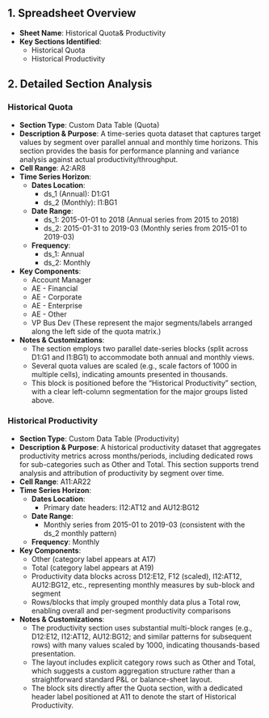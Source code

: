 ## 1. Spreadsheet Overview
- **Sheet Name**: Historical Quota& Productivity
- **Key Sections Identified**:
  - Historical Quota
  - Historical Productivity

## 2. Detailed Section Analysis

### Historical Quota
- **Section Type**: Custom Data Table (Quota)
- **Description & Purpose**: A time-series quota dataset that captures target values by segment over parallel annual and monthly time horizons. This section provides the basis for performance planning and variance analysis against actual productivity/throughput.
- **Cell Range**: A2:AR8
- **Time Series Horizon**:
  - **Dates Location**: 
    - ds_1 (Annual): D1:G1
    - ds_2 (Monthly): I1:BG1
  - **Date Range**:
    - ds_1: 2015-01-01 to 2018 (Annual series from 2015 to 2018)
    - ds_2: 2015-01-31 to 2019-03 (Monthly series from 2015-01 to 2019-03)
  - **Frequency**:
    - ds_1: Annual
    - ds_2: Monthly
- **Key Components**: 
  - Account Manager
  - AE - Financial
  - AE - Corporate
  - AE - Enterprise
  - AE - Other
  - VP Bus Dev
  (These represent the major segments/labels arranged along the left side of the quota matrix.)
- **Notes & Customizations**:
  - The section employs two parallel date-series blocks (split across D1:G1 and I1:BG1) to accommodate both annual and monthly views.
  - Several quota values are scaled (e.g., scale factors of 1000 in multiple cells), indicating amounts presented in thousands.
  - This block is positioned before the “Historical Productivity” section, with a clear left-column segmentation for the major groups listed above.

### Historical Productivity
- **Section Type**: Custom Data Table (Productivity)
- **Description & Purpose**: A historical productivity dataset that aggregates productivity metrics across months/periods, including dedicated rows for sub-categories such as Other and Total. This section supports trend analysis and attribution of productivity by segment over time.
- **Cell Range**: A11:AR22
- **Time Series Horizon**:
  - **Dates Location**:
    - Primary date headers: I12:AT12 and AU12:BG12
  - **Date Range**:
    - Monthly series from 2015-01 to 2019-03 (consistent with the ds_2 monthly pattern)
  - **Frequency**: Monthly
- **Key Components**:
  - Other (category label appears at A17)
  - Total (category label appears at A19)
  - Productivity data blocks across D12:E12, F12 (scaled), I12:AT12, AU12:BG12, etc., representing monthly measures by sub-block and segment
  - Rows/blocks that imply grouped monthly data plus a Total row, enabling overall and per-segment productivity comparisons
- **Notes & Customizations**:
  - The productivity section uses substantial multi-block ranges (e.g., D12:E12, I12:AT12, AU12:BG12; and similar patterns for subsequent rows) with many values scaled by 1000, indicating thousands-based presentation.
  - The layout includes explicit category rows such as Other and Total, which suggests a custom aggregation structure rather than a straightforward standard P&L or balance-sheet layout.
  - The block sits directly after the Quota section, with a dedicated header label positioned at A11 to denote the start of Historical Productivity.